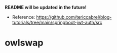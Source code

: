 **README will be updated in the future!**
* Reference: https://github.com/tericcabrel/blog-tutorials/tree/main/springboot-jwt-auth/src
# owlswap
